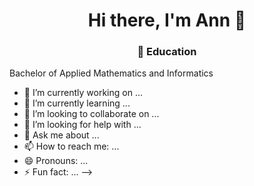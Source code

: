 <h1 align="center">Hi there, I'm Ann 👋</h1>

<h3 align="center">💼 Education</h3>

Bachelor of Applied Mathematics and Informatics

- 🔭 I’m currently working on ...
- 🌱 I’m currently learning ...
- 👯 I’m looking to collaborate on ...
- 🤔 I’m looking for help with ...
- 💬 Ask me about ...
- 📫 How to reach me: ...
- 😄 Pronouns: ...
- ⚡ Fun fact: ...
-->

